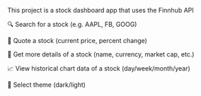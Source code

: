 This project is a stock dashboard app that uses the Finnhub API

🔍 Search for a stock (e.g. AAPL, FB, GOOG)

💸 Quote a stock (current price, percent change)

📝 Get more details of a stock (name, currency, market cap, etc.)

📈 View historical chart data of a stock (day/week/month/year)

🌙 Select theme (dark/light)